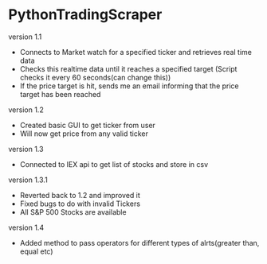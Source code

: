 # PythonTradingScraper

version 1.1
  - Connects to Market watch for a specified ticker and retrieves real time data
  - Checks this realtime data until it reaches a specified target (Script checks it every 60 seconds(can change this))
  - If the price target is hit, sends me an email informing that the price target has been reached

version 1.2
  - Created basic GUI to get ticker from user
  - Will now get price from any valid ticker

version 1.3
  - Connected to IEX api to get list of stocks and store in csv
  
version 1.3.1
  - Reverted back to 1.2 and improved it
  - Fixed bugs to do with invalid Tickers
  - All S&P 500 Stocks are available

version 1.4
  - Added method to pass operators for different types of alrts(greater than, equal etc)